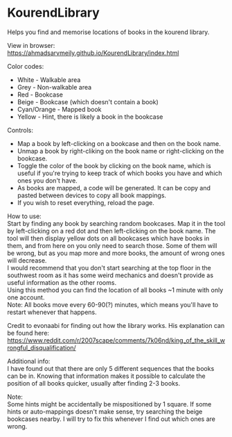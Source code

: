 # KourendLibrary
Helps you find and memorise locations of books in the kourend library.

View in browser: https://ahmadsarvmeily.github.io/KourendLibrary/index.html

Color codes:  
* White - Walkable area  
* Grey - Non-walkable area  
* Red - Bookcase  
* Beige - Bookcase (which doesn't contain a book)  
* Cyan/Orange - Mapped book
* Yellow - Hint, there is likely a book in the bookcase

Controls:  
* Map a book by left-clicking on a bookcase and then on the book name.  
* Unmap a book by right-cliking on the book name or right-clicking on the bookcase.  
* Toggle the color of the book by clicking on the book name, which is useful if you're trying to keep track of which books you have and which ones you don't have.  
* As books are mapped, a code will be generated. It can be copy and pasted between devices to copy all book mappings.  
* If you wish to reset everything, reload the page.

How to use:  
Start by finding any book by searching random bookcases. Map it in the tool by left-clicking on a red dot and then left-clicking on the book name. The tool will then display yellow dots on all bookcases which have books in them, and from here on you only need to search those. Some of them will be wrong, but as you map more and more books, the amount of wrong ones will decrease.  
I would recommend that you don't start searching at the top floor in the southwest room as it has some weird mechanics and doesn't provide as useful information as the other rooms.  
Using this method you can find the location of all books ~1 minute with only one account.  
Note: All books move every 60-90(?) minutes, which means you'll have to restart whenever that happens.

Credit to evonaabi for finding out how the library works. His explanation can be found here: https://www.reddit.com/r/2007scape/comments/7k06nd/king_of_the_skill_wrongful_disqualification/

Additional info:  
I have found out that there are only 5 different sequences that the books can be in. Knowing that information makes it possible to calculate the position of all books quicker, usually after finding 2-3 books.

Note:  
Some hints might be accidentally be mispositioned by 1 square. If some hints or auto-mappings doesn't make sense, try searching the beige bookcases nearby. I will try to fix this whenever I find out which ones are wrong.
